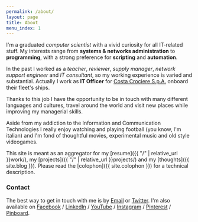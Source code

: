 ```yaml
---
permalink: /about/
layout: page
title: About
menu_index: 1
---
```


I'm a graduated *computer scientist* with a vivid curiosity for all IT-related stuff. My interests range from **systems 
& networks administration** to **programming**, with a strong preference for **scripting** and **automation**.

In the past I worked as a *teacher*, *reviewer*, *supply manager*, *network support engineer* and *IT consultant*, so 
my working experience is varied and substantial. Actually I work as **IT Officer** for 
[Costa Crociere S.p.A.](http://www.costacruise.com) onboard their fleet's ships.

Thanks to this job I have the opportunity to be in touch with many different languages and cultures, travel around the 
world and visit new places while improving my managerial skills.

<div class="alert alert-info" role="alert">
Aside from my addiction to the Information and Communication Technologies I really enjoy watching and playing football 
(you know, I'm italian) and I'm fond of thoughtful movies, experimental music and old style videogames.
</div>

This site is meant as an aggregator for my [resume]({{ "/" | relative_url }}work/), my 
[projects]({{ "/" | relative_url }}projects/) and my [thoughts]({{ site.blog }}). Please read the 
[colophon]({{ site.colophon }}) for a technical description.

### Contact

The best way to get in touch with me is by [Email](mailto:admin@ciroprincipe.info) or 
[Twitter](http://twitter.com/ciroprin). I'm also available on [Facebook](http://www.facebook.com/ciro.principe) / 
[LinkedIn](http://linkedin.com/in/ciroprin) / [YouTube](http://www.youtube.com/user/miavetefottutoinick) / 
[Instagram](http://instagram.com/ciro.principe) / [Pinterest](http://www.pinterest.com/ciroprincipe/) / 
[Pinboard](http://pinboard.in/u:cyruz).

